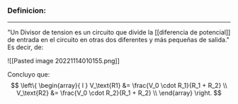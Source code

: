 ### **Definicion:**
---
"Un Divisor de tension es un circuito que divide la [[diferencia de potencial]] de entrada en el circuito en otras dos diferentes y más pequeñas de salida."
Es decir, de:

![[Pasted image 20221114010155.png]]

Concluyo que:
$$ 
\left\{ 
\begin{array}{ l } 
V_\text{R1} &= \frac{V_0 \cdot R_1}{R_1 + R_2} \\
V_\text{R2} &= \frac{V_0 \cdot R_2}{R_1 + R_2} \\
\end{array} \right.
$$